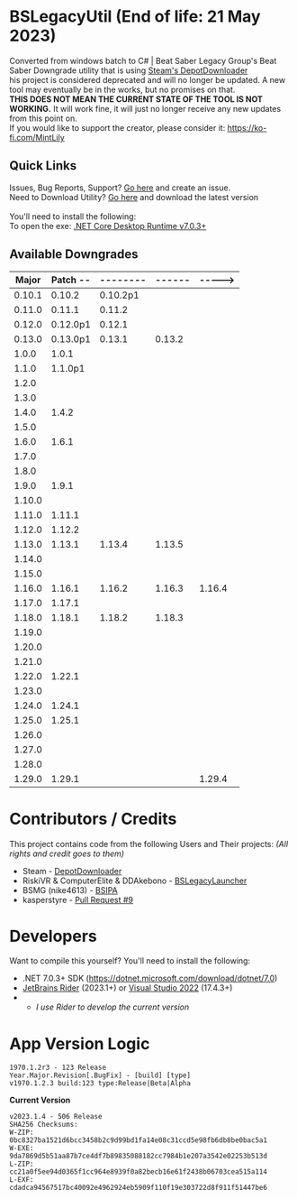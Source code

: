 # BSLegacyUtil (End of life: 21 May 2023)
Converted from windows batch to C# | Beat Saber Legacy Group's Beat Saber Downgrade utility that is using [Steam's DepotDownloader](https://github.com/SteamRE/DepotDownloader)<br>
his project is considered deprecated and will no longer be updated. A new tool may eventually be in the works, but no promises on that.<br>
**THIS DOES NOT MEAN THE CURRENT STATE OF THE TOOL IS NOT WORKING.** It will work fine, it will just no longer receive any new updates from this point on.<br>
If you would like to support the creator, please consider it: https://ko-fi.com/MintLily

## Quick Links
Issues, Bug Reports, Support? [Go here](https://github.com/MintLily/BSLegacyUtil/issues) and create an issue.<br>
Need to Download Utility? [Go here](https://github.com/MintLily/BSLegacyUtil/releases/latest) and download the latest version<br><br>
You'll need to install the following:<br>
To open the exe: [.NET Core Desktop Runtime v7.0.3+](https://link.bslegacy.com/dotnet7)

## Available Downgrades
| Major  | Patch -- | -------- | ------ | -----> |
|--------|----------|----------|--------|--------|
| 0.10.1 | 0.10.2   | 0.10.2p1 |
| 0.11.0 | 0.11.1   | 0.11.2   |
| 0.12.0 | 0.12.0p1 | 0.12.1   |
| 0.13.0 | 0.13.0p1 | 0.13.1   | 0.13.2 |
| 1.0.0  | 1.0.1    |
| 1.1.0  | 1.1.0p1  |
| 1.2.0  |
| 1.3.0  |
| 1.4.0  | 1.4.2    |
| 1.5.0  |
| 1.6.0  | 1.6.1    |
| 1.7.0  |
| 1.8.0  |
| 1.9.0  | 1.9.1    |
| 1.10.0 |
| 1.11.0 | 1.11.1   |
| 1.12.0 | 1.12.2   |
| 1.13.0 | 1.13.1   | 1.13.4   | 1.13.5 |
| 1.14.0 |
| 1.15.0 |
| 1.16.0 | 1.16.1   | 1.16.2   | 1.16.3 | 1.16.4 |
| 1.17.0 | 1.17.1   |
| 1.18.0 | 1.18.1   | 1.18.2   | 1.18.3 |
| 1.19.0 |
| 1.20.0 |
| 1.21.0 |
| 1.22.0 | 1.22.1   |
| 1.23.0 |
| 1.24.0 | 1.24.1   |
| 1.25.0 | 1.25.1   |
| 1.26.0 |
| 1.27.0 |
| 1.28.0 |
| 1.29.0 | 1.29.1   |          |        | 1.29.4

# Contributors / Credits
This project contains code from the following Users and Their projects: _(All rights and credit goes to them)_
* Steam - [DepotDownloader](https://github.com/SteamRE/DepotDownloader)
* RiskiVR & ComputerElite & DDAkebono - [BSLegacyLauncher](https://github.com/RiskiVR/BSLegacyLauncher)
* BSMG (nike4613) - [BSIPA](https://github.com/bsmg/BeatSaber-IPA-Reloaded)
* kasperstyre - [Pull Request #9](https://github.com/MintLily/BSLegacyUtil/pull/9)

# Developers
Want to compile this yourself? You'll need to install the following:
- .NET 7.0.3+ SDK (https://dotnet.microsoft.com/download/dotnet/7.0)
- [JetBrains Rider](https://www.jetbrains.com/rider/) (2023.1+) or [Visual Studio 2022](https://visualstudio.microsoft.com/vs/) (17.4.3+)
- - *I use Rider to develop the current version*

# App Version Logic
```
1970.1.2r3 - 123 Release
Year.Major.Revision[.BugFix] - [build] [type]
v1970.1.2.3 build:123 type:Release|Beta|Alpha
```

**Current Version**
```
v2023.1.4 - 506 Release
SHA256 Checksums:
W-ZIP: 0bc8327ba1521d6bcc3458b2c9d99bd1fa14e08c31ccd5e98fb6db8be0bac5a1
W-EXE: 9da7869d5b51aa87b7ce4df7b89835088182cc7984b1e207a3542e02253b513d
L-ZIP: cc21a0f5ee94d0365f1cc964e8939f0a82becb16e61f2438b06703cea515a114
L-EXF: cdadca94567517bc40092e4962924eb5909f110f19e303722d8f911f51447be6
```
